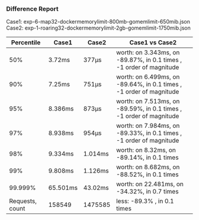 ### Difference Report
Case1: exp-6-map32-dockermemorylimit-800mb-gomemlimit-650mib.json
Case2: exp-1-roaring32-dockermemorylimit-2gb-gomemlimit-1750mib.json

|Percentile|Case1|Case2|Case1 vs Case2|
|---|---|---|---|
|50%|3.72ms|377µs|worth: on 3.343ms, on -89.87%, in 0.1 times , -1 order of magnitude|
|90%|7.25ms|751µs|worth: on 6.499ms, on -89.64%, in 0.1 times , -1 order of magnitude|
|95%|8.386ms|873µs|worth: on 7.513ms, on -89.59%, in 0.1 times , -1 order of magnitude|
|97%|8.938ms|954µs|worth: on 7.984ms, on -89.33%, in 0.1 times , -1 order of magnitude|
|98%|9.334ms|1.014ms|worth: on 8.32ms, on -89.14%, in 0.1 times |
|99%|9.808ms|1.126ms|worth: on 8.682ms, on -88.52%, in 0.1 times |
|99.999%|65.501ms|43.02ms|worth: on 22.481ms, on -34.32%, in 0.7 times |
|Requests, count|158549|1475585|less: -89.3% , in 0.1 times |
